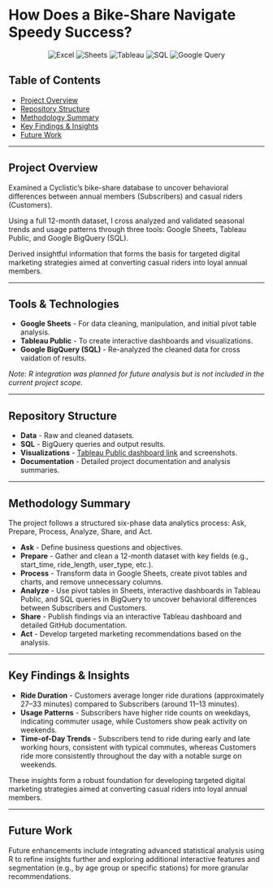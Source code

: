 
# How Does a Bike-Share Navigate Speedy Success? 
  <p align="center">
    <img alt="Excel" src="https://img.shields.io/badge/excel-008000?style=for-the-badge&logo=google-sheets&logoColor=white" />
    <img alt="Sheets" src="https://img.shields.io/badge/Sheets-008000?style=for-the-badge&logo=google-sheets&logoColor=white" />
    <img alt="Tableau" src="https://img.shields.io/badge/Tableau-ffffff?style=for-the-badge&logo=Tableau&logoColor=black" />
    <img alt="SQL" src="https://img.shields.io/badge/-SQL-000?style=for-the-badge&logo=MySQL&logoColor=4479A1" />
    <img alt="Google Query" src="https://img.shields.io/badge/Google_Query-3670A0?style=for-the-badge&logo=Google_Query&logoColor=white"/>
  </p>

## Table of Contents
- [Project Overview](#project-overview)
- [Repository Structure](#repository-structure)
- [Methodology Summary](#methodology-summary)
- [Key Findings & Insights](#key-findings--insights)
- [Future Work](#future-work)


---

## Project Overview
Examined a Cyclistic’s bike-share database to uncover behavioral differences between annual members (Subscribers) and casual riders (Customers).

Using a full 12-month dataset, I cross analyzed and validated seasonal trends and usage patterns through three tools: Google Sheets, Tableau Public, and Google BigQuery (SQL).


Derived insightful information that forms the basis for targeted digital marketing strategies aimed at converting casual riders into loyal annual members.



---

## Tools & Technologies
- **Google Sheets** - For data cleaning, manipulation, and initial pivot table analysis.
- **Tableau Public** - To create interactive dashboards and visualizations.
- **Google BigQuery (SQL)** - Re-analyzed the cleaned data for cross vaidation of results.

*Note: R integration was planned for future analysis but is not included in the current project scope.*


---

## Repository Structure
- **Data** - Raw and cleaned datasets.
- **SQL** - BigQuery queries and output results.
- **Visualizations** - [Tableau Public dashboard link](https://public.tableau.com/app/profile/eric.janssen.quiambao/viz/CyclisticBike-ShareAnalysisRidePatternsandUserInsightsV2/CyclisticBike-ShareAnalysisRidePatternsandUserInsights) and screenshots.
- **Documentation** - Detailed project documentation and analysis summaries.


---

## Methodology Summary

The project follows a structured six-phase data analytics process: Ask, Prepare, Process, Analyze, Share, and Act.
- **Ask** - Define business questions and objectives.
- **Prepare** - Gather and clean a 12-month dataset with key fields (e.g., start_time, ride_length, user_type, etc.).
- **Process** - Transform data in Google Sheets, create pivot tables and charts, and remove unnecessary columns.
- **Analyze** - Use pivot tables in Sheets, interactive dashboards in Tableau Public, and SQL queries in BigQuery to uncover behavioral differences between Subscribers and Customers.
- **Share** - Publish findings via an interactive Tableau dashboard and detailed GitHub documentation.
- **Act** - Develop targeted marketing recommendations based on the analysis.

---

## Key Findings & Insights

- **Ride Duration** - Customers average longer ride durations (approximately 27–33 minutes) compared to Subscribers (around 11–13 minutes).
- **Usage Patterns** - Subscribers have higher ride counts on weekdays, indicating commuter usage, while Customers show peak activity on weekends.
- **Time-of-Day Trends** - Subscribers tend to ride during early and late working hours, consistent with typical commutes, whereas Customers ride more consistently throughout the day with a notable surge on weekends.

These insights form a robust foundation for developing targeted digital marketing strategies aimed at converting casual riders into loyal annual members.

---

## Future Work

Future enhancements include integrating advanced statistical analysis using R to refine insights further and exploring additional interactive features and segmentation (e.g., by age group or specific stations) for more granular recommendations.
